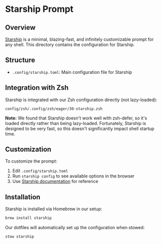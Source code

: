 # Starship Prompt

## Overview

[Starship](https://starship.rs/) is a minimal, blazing-fast, and infinitely customizable prompt for any shell. This directory contains the configuration for Starship.

## Structure

- `.config/starship.toml`: Main configuration file for Starship

## Integration with Zsh

Starship is integrated with our Zsh configuration directly (not lazy-loaded):

```
config/zsh/.config/zsh/eager/30-starship.zsh
```

**Note:** We found that Starship doesn't work well with zsh-defer, so it's loaded directly rather than being lazy-loaded. Fortunately, Starship is designed to be very fast, so this doesn't significantly impact shell startup time.

## Customization

To customize the prompt:
1. Edit `.config/starship.toml`
2. Run `starship config` to see available options in the browser
3. Use [Starship documentation](https://starship.rs/config/) for reference

## Installation

Starship is installed via Homebrew in our setup:

```bash
brew install starship
```

Our dotfiles will automatically set up the configuration when stowed:

```bash
stow starship
``` 